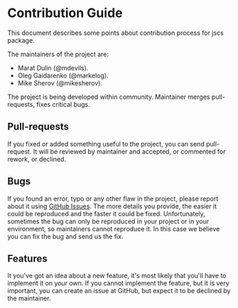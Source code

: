 Contribution Guide
==================

This document describes some points about contribution process for jscs package.

The maintainers of the project are:
 * Marat Dulin (@mdevils).
 * Oleg Gaidarenko (@markelog).
 * Mike Sherov (@mikesherov).

The project is being developed within community. Maintainer merges pull-requests, fixes critical bugs.

Pull-requests
-------------

If you fixed or added something useful to the project, you can send pull-request.
It will be reviewed by maintainer and accepted, or commented for rework, or declined.

Bugs
----

If you found an error, typo or any other flaw in the project,
please report about it using [GitHub Issues](https://github.com/mdevils/node-jscs/issues).
The more details you provide, the easier it could be reproduced and the faster it could be fixed.
Unfortunately, sometimes the bug can only be reproduced in your project or in your environment,
so maintainers cannot reproduce it. In this case we believe you can fix the bug and send us the fix.

Features
--------

It you've got an idea about a new feature, it's most likely that you'll have to implement it on your own.
If you cannot implement the feature, but it is very important, you can create an issue at GitHub,
but expect it to be declined by the maintainer.
